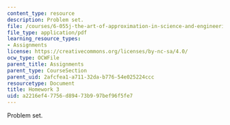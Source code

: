 ```yaml
---
content_type: resource
description: Problem set.
file: /courses/6-055j-the-art-of-approximation-in-science-and-engineering-spring-2008/a2216ef47756d89473b997bef96f5fe7_hw03.pdf
file_type: application/pdf
learning_resource_types:
- Assignments
license: https://creativecommons.org/licenses/by-nc-sa/4.0/
ocw_type: OCWFile
parent_title: Assignments
parent_type: CourseSection
parent_uid: 2afcfea1-a711-32da-b776-54e025224ccc
resourcetype: Document
title: Homework 3
uid: a2216ef4-7756-d894-73b9-97bef96f5fe7
---
```

Problem set.